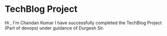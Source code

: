 <h1> TechBlog Project </h1>
Hi , I'm Chandan Kumar
I have successfully completed the TechBlog Project  (Part of devops) under guidance of Durgesh Sir.
